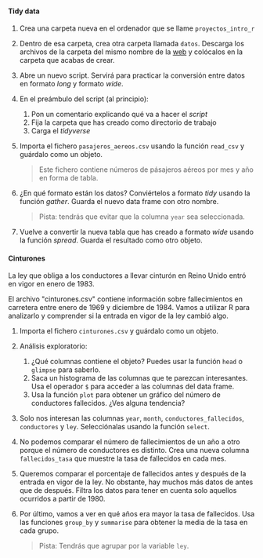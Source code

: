 #### Tidy data

1. Crea una carpeta nueva en el ordenador que se llame `proyectos_intro_r` 

2. Dentro de esa carpeta, crea otra carpeta llamada `datos`. Descarga los archivos de la carpeta del mismo nombre de la [web](https://github.com/arredond/intro-R/tree/master/datos) y colócalos en la carpeta que acabas de crear.

3. Abre un nuevo script. Servirá para practicar la conversión entre datos en formato _long_ y formato _wide_.

4. En el preámbulo del script (al principio):

   1. Pon un comentario explicando qué va a hacer el _script_
   2. Fija la carpeta que has creado como directorio de trabajo
   3. Carga el _tidyverse_

5. Importa el fichero `pasajeros_aereos.csv` usando la función `read_csv` y guárdalo como un objeto.

   > Este fichero contiene números de pásajeros aéreos por mes y año en forma de tabla.

6. ¿En qué formato están los datos?  Conviértelos a formato _tidy_ usando la función _gather_. Guarda el nuevo data frame con otro nombre.

   > Pista: tendrás que evitar que la columna `year` sea seleccionada.

7. Vuelve a convertir la nueva tabla que has creado a formato _wide_ usando la función _spread_. Guarda el resultado como otro objeto.

#### Cinturones

La ley que obliga a los conductores a llevar cinturón en Reino Unido entró en vigor en enero de 1983. 

El archivo "cinturones.csv" contiene información sobre fallecimientos en carretera entre enero de 1969 y diciembre de 1984. Vamos a utilizar R para analizarlo y comprender si la entrada en vigor de la ley cambió algo.

1. Importa el fichero `cinturones.csv` y guárdalo como un objeto.

2. Análisis exploratorio: 
   1. ¿Qué columnas contiene el objeto? Puedes usar la función `head` o `glimpse` para saberlo.
   2. Saca un histograma de las columnas que te parezcan interesantes. Usa el operador `$` para acceder a las columnas del data frame.
   3. Usa la función `plot` para obtener un gráfico del número de conductores fallecidos. ¿Ves alguna tendencia?

3. Solo nos interesan las columnas `year`, `month`, `conductores_fallecidos`, `conductores` y `ley`. Selecciónalas usando la función `select`.

4. No podemos comparar el número de fallecimientos de un año a otro porque el número de conductores es distinto. Crea una nueva columna `fallecidos_tasa` que muestre la tasa de fallecidos en cada mes.

5. Queremos comparar el porcentaje de fallecidos antes y después de la entrada en vigor de la ley. No obstante, hay muchos más datos de antes que de después. Filtra los datos para tener en cuenta solo aquellos ocurridos a partir de 1980.

6. Por último, vamos a ver en qué años era mayor la tasa de fallecidos. Usa las funciones `group_by` y `summarise` para obtener la media de la tasa en cada grupo.

   > Pista: Tendrás que agrupar por la variable `ley`.